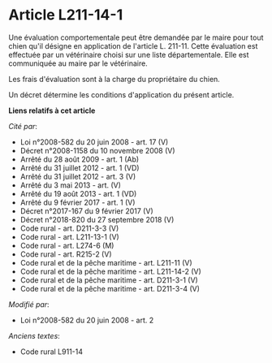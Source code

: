 # Article L211-14-1

Une évaluation comportementale peut être demandée par le maire pour tout chien qu'il désigne en application de l'article L.
211-11. Cette évaluation est effectuée par un vétérinaire choisi sur une liste départementale. Elle est communiquée au maire
par le vétérinaire. 

Les frais d'évaluation sont à la charge du propriétaire du chien. 

Un décret détermine les conditions d'application du présent article.

**Liens relatifs à cet article**

_Cité par_:

  - Loi n°2008-582 du 20 juin 2008 - art. 17 (V)
  - Décret n°2008-1158 du 10 novembre 2008 (V)
  - Arrêté du 28 août 2009 - art. 1 (Ab)
  - Arrêté du 31 juillet 2012 - art. 1 (VD)
  - Arrêté du 31 juillet 2012 - art. 3 (V)
  - Arrêté du 3 mai 2013 - art. (V)
  - Arrêté du 19 août 2013 - art. 1 (VD)
  - Arrêté du 9 février 2017 - art. 1 (V)
  - Décret n°2017-167 du 9 février 2017 (V)
  - Décret n°2018-820 du 27 septembre 2018 (V)
  - Code rural - art. D211-3-3 (V)
  - Code rural - art. L211-13-1 (V)
  - Code rural - art. L274-6 (M)
  - Code rural - art. R215-2 (V)
  - Code rural et  de la pêche maritime - art. L211-11 (V)
  - Code rural et  de la pêche maritime - art. L211-14-2 (V)
  - Code rural et de la pêche maritime - art. D211-3-1 (V)
  - Code rural et de la pêche maritime - art. D211-3-4 (V)

_Modifié par_:

  - Loi n°2008-582 du 20 juin 2008 - art. 2

_Anciens textes_:

  - Code rural L911-14
